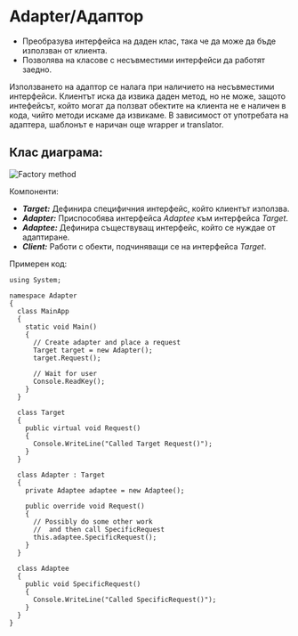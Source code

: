 # Adapter/Адаптор

 * Преобразува интерфейса на даден клас, така че да може да бъде използван от клиента.
 * Позволява на класове с несъвместими интерфейси да работят заедно.
 	
Използването на адаптор се налага при наличието на несъвместими интерфейси. Клиентът иска да извика даден метод, но не може, защото интефейсът, който могат да ползват обектите на клиента не е наличен в кода, чийто методи искаме да извикаме. В зависимост от употребата на адаптера, шаблонът е наричан още wrapper и translator.

## Клас диаграма:

![Factory method](http://www.dofactory.com/images/diagrams/net/adapter.gif)

Компоненти:

 * *__Target:__* Дефинира специфичния интерфейс, който клиентът използва.
 * *__Adapter:__* Приспособява интерфейса *Adaptee* към интерфейса *Target*.
 * *__Adaptee:__* Дефинира съществуващ интерфейс, който се нуждае от адаптиране.
 * *__Client:__* Работи с обекти, подчиняващи се на интерфейса *Target*.

Примерен код:

```
using System;
 
namespace Adapter
{
  class MainApp
  {
    static void Main()
    {
      // Create adapter and place a request
      Target target = new Adapter();
      target.Request();
 
      // Wait for user
      Console.ReadKey();
    }
  }
 
  class Target
  {
    public virtual void Request()
    {
      Console.WriteLine("Called Target Request()");
    }
  }
 
  class Adapter : Target
  {
    private Adaptee adaptee = new Adaptee();
 
    public override void Request()
    {
      // Possibly do some other work
      //  and then call SpecificRequest
      this.adaptee.SpecificRequest();
    }
  }

  class Adaptee
  {
    public void SpecificRequest()
    {
      Console.WriteLine("Called SpecificRequest()");
    }
  }
}
```